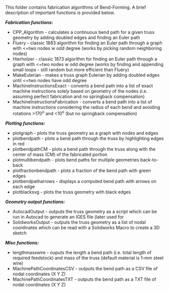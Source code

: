 This folder contains fabrication algorithms of Bend-Forming.
A brief description of important functions is provided below.

***Fabrication functions:***
- CPP_Algorithm - calculates a continuous bend path for a given truss geometry by adding doubled edges and finding an Euler path
- Fluery - classic 1883 algorithm for finding an Euler path through a graph with <=two nodes w odd degree (works by picking random neighboring nodes)
- Hierholzer - classic 1873 algorithm for finding an Euler path through a graph with <=two nodes w odd degree (works by finding and appending small loops - still random but more efficient than Fluery)
- MakeEulerian - makes a truss graph Eulerian by adding doubled edges until <=two nodes have odd degree
- MachineInstructionsExact - converts a bend path into a list of exact machine instructions solely based on geometry of the nodes (i.e. assuming perfect fabrication and no springback compensation)
- MachineInstructionsFabrication - converts a bend path into a list of machine instructions considering the radius of each bend and avoiding rotations >170<sup>o</sup> and <10<sup>o</sup> (but no springback compensation)

***Plotting functions:***
- plotgraph - plots the truss geometry as a graph with nodes and edges
- plotbendpath - plots a bend path through the truss by highlighting edges in red
- plotbendpathCM - plots a bend path through the truss along with the center of mass (CM) of the fabricated portion
- plotmultibendpath - plots bend paths for multiple geometries back-to-back
- plotfractionbendpath - plots a fraction of the bend path with green edges
- plotbendpatharrows - displays a computed bend path with arrows on each edge
- plotblacksvg - plots the truss geometry with black edges

***Geometry output functions:***
- AutocadOutput - outputs the truss geometry as a script which can be run in Autocad to generate an IGES file (later used for 
- SolidworksOutput - outputs the truss geometry as a list of nodal coordinates which can be read with a Solidworks Macro to create a 3D sketch

***Misc functions:***
- lengthmasswire - ouputs the length a bend path (i.e. total length of required feedstock) and mass of the truss (default material is 1-mm steel wire)
- MachinePathCoordinatesCSV - outputs the bend path as a CSV file of nodal coordinates (X Y Z)
- MachinePathCoordinatesTXT - outputs the bend path as a TXT file of nodal coordinates (X Y Z)
